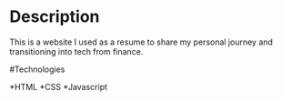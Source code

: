 # Description

This is a website I used as a resume to share my personal journey and transitioning into tech from finance.

#Technologies

*HTML
*CSS
*Javascript
